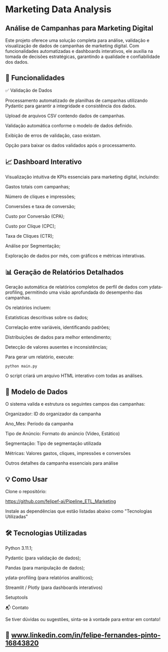 # Marketing Data Analysis

## Análise de Campanhas para Marketing Digital


Este projeto oferece uma solução completa para análise, validação e visualização de dados de campanhas de marketing digital. Com funcionalidades automatizadas e dashboards interativos, ele auxilia na tomada de decisões estratégicas, garantindo a qualidade e confiabilidade dos dados.

## 🚀 Funcionalidades

✅ Validação de Dados

Processamento automatizado de planilhas de campanhas utilizando Pydantic para garantir a integridade e consistência dos dados.

Upload de arquivos CSV contendo dados de campanhas.

Validação automática conforme o modelo de dados definido.

Exibição de erros de validação, caso existam.

Opção para baixar os dados validados após o processamento.


## 📈 Dashboard Interativo

Visualização intuitiva de KPIs essenciais para marketing digital, incluindo:

Gastos totais com campanhas;

Número de cliques e impressões;

Conversões e taxa de conversão;

Custo por Conversão (CPA);

Custo por Clique (CPC);

Taxa de Cliques (CTR);

Análise por Segmentação;

Exploração de dados por mês, com gráficos e métricas interativas.

## 📊 Geração de Relatórios Detalhados

Geração automática de relatórios completos de perfil de dados com ydata-profiling, permitindo uma visão aprofundada do desempenho das campanhas.

Os relatórios incluem:

Estatísticas descritivas sobre os dados;

Correlação entre variáveis, identificando padrões;

Distribuições de dados para melhor entendimento;

Detecção de valores ausentes e inconsistências;

Para gerar um relatório, execute:

`python main.py`

O script criará um arquivo HTML interativo com todas as análises.

## 📅 Modelo de Dados

O sistema valida e estrutura os seguintes campos das campanhas:

Organizador: ID do organizador da campanha

Ano_Mes: Período da campanha

Tipo de Anúncio: Formato do anúncio (Vídeo, Estático)

Segmentação: Tipo de segmentação utilizada

Métricas: Valores gastos, cliques, impressões e conversões

Outros detalhes da campanha essenciais para análise

## 💡 Como Usar

Clone o repositório:

https://github.com/felipef-ai/Pipeline_ETL_Marketing

Instale as dependências que estão listadas abaixo como "Tecnologias Utilizadas"

## 🛠 Tecnologias Utilizadas

Python 3.11.1;

Pydantic (para validação de dados);

Pandas (para manipulação de dados);

ydata-profiling (para relatórios analíticos);

Streamlit / Plotly (para dashboards interativos)

Setuptools 

📬 Contato

Se tiver dúvidas ou sugestões, sinta-se à vontade para entrar em contato!

## 📧 www.linkedin.com/in/felipe-fernandes-pinto-16843820